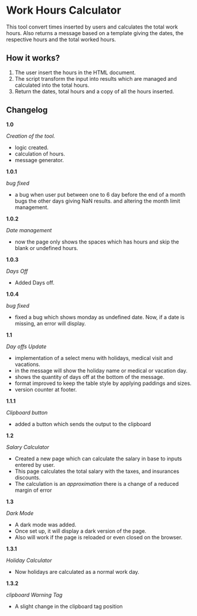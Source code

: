 # Work Hours Calculator

This tool convert times inserted by users and calculates the total work hours. Also returns a message based on a template giving the dates, the respective hours and the total worked hours.

## How it works?

1. The user insert the hours in the HTML document.
2. The script transform the input into results which are managed and calculated into the total hours.
3. Return the dates, total hours and a copy of all the hours inserted.

## Changelog

**1.0**

*Creation of the tool.*
- logic created.
- calculation of hours.
- message generator.

**1.0.1**

*bug fixed*
+ a bug when user put between one to 6 day before the end of a month bugs the other days giving NaN results.
and altering the month limit management.

**1.0.2**

*Date management*
+ now the page only shows the spaces which has hours and skip the blank or undefined hours.

**1.0.3**

*Days Off*
+ Added Days off.

**1.0.4**

*bug fixed*
+ fixed a bug which shows monday as undefined date. Now, if a date is missing, an error will display.

**1.1**

*Day offs Update*
+ implementation of a select menu with holidays, medical visit and vacations.
+ in the message will show the holiday name or medical or vacation day.
+ shows the quantity of days off at the bottom of the message.
+ format improved to keep the table style by applying paddings and sizes.
+ version counter at footer.

**1.1.1**

*Clipboard button*
+ added a button which sends the output to the clipboard

**1.2**

*Salary Calculator*
+ Created a new page which can calculate the salary in base to inputs entered by user.
+ This page calculates the total salary with the taxes, and insurances discounts.
+ The calculation is an *approximation* there is a change of a reduced margin of error

**1.3**

*Dark Mode*
+ A dark mode was added.
+ Once set up, it will display a dark version of the page.
+ Also will work if the page is reloaded or even closed on the browser.

**1.3.1**

*Holiday Calculator*
+ Now holidays are calculated as a normal work day.

**1.3.2**

*clipboard Warning Tag*
+ A slight change in the clipboard tag position